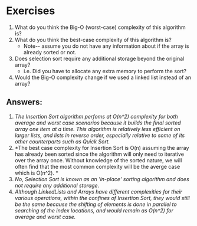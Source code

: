 # Exercises

1. What do you think the Big-O (worst-case) complexity of this algorithm is? 
2. What do you think the best-case complexity of this algorithm is? 
	- Note-- assume you do not have any information about if the array is already sorted or not.
3. Does selection sort require any additional storage beyond the original array? 
	- i.e. Did you have to allocate any extra memory to perform the sort?
5. Would the Big-O complexity change if we used a linked list instead of an array?

## Answers:

1. *The Insertion Sort algorithm perfoms at O(n^2) complexity for both average and worst case scenarios because it builds the final sorted array one item at a time. This algorithm is relatively less efficient on larger lists, and lists in reverse order, especially relative to some of its other counterparts such as Quick Sort.*
2. *The best case complexity for Insertion Sort is O(n) assuming the array has already been sorted since the algorithm will only need to iterative over the array once. Without knowledge of the sorted nature, we will often find that the most common complexity will be the averge case which is O(n^2). *
3. *No, Selection Sort is known as an 'in-place' sorting algorithm and does not require any additional storage.*
4. *Although LinkedLists and Arrays have different complexities for their various operations, within the confines of Insertion Sort, they would still be the same because the shifting of elements is done in parallel to searching of the index locations, and would remain as O(n^2) for average and worst case.*
